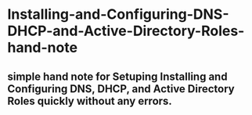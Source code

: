 # Installing-and-Configuring-DNS-DHCP-and-Active-Directory-Roles-hand-note

## simple hand note for Setuping Installing and Configuring DNS, DHCP, and Active Directory Roles quickly without any errors.
